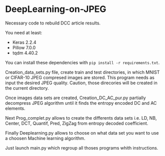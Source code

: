 # DeepLearning-on-JPEG
Necessary code to rebuild DCC article results.

You need at least:

- Keras 2.2.4
- Pillow 7.0.0
- tqdm 4.40.2

You can install these dependencies with `pip install -r requirements.txt`.

Creation_data_sets.py file, create train and test directories, in which MNIST or CIFAR-10 JPEG compresed images are stored. This program needs as input the desired JPEG quality. Caution, those direcories will be created in the current directory.

Once images data sets are created, Creation_DC_AC_pur.py partially decompress JPEG algorithm until it finds the entropy encoded DC and AC elements.

Next Prog_complet.py allows to create the differents data sets i.e. LD, NB, Center, DCT, Quantif, Pred, ZigZag from entropy decoded coefficient.

Finally Deeplearning.py allows to choose on what data set you want to use a choosen Machine learning algorithm.

Just launch main.py which regroup all thoses programs whith instructions.
